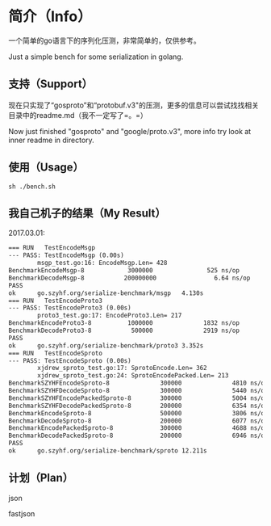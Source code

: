 # 简介（Info）

一个简单的go语言下的序列化压测，非常简单的，仅供参考。

Just a simple bench for some serialization in golang.

## 支持（Support）

现在只实现了“gosproto”和“protobuf.v3"的压测，更多的信息可以尝试找找相关目录中的readme.md（我不一定写了=。=）

Now just finished "gosproto" and "google/proto.v3", more info try look at inner readme in directory.

## 使用（Usage）

``` shell
sh ./bench.sh
```

## 我自己机子的结果（My Result）

2017.03.01:

```txt
=== RUN   TestEncodeMsgp
--- PASS: TestEncodeMsgp (0.00s)
        msgp_test.go:16: EncodeMsgp.Len= 428
BenchmarkEncodeMsgp-8            3000000               525 ns/op             640 B/op          1 allocs/op
BenchmarkDecodeMsgp-8           200000000                6.64 ns/op            0 B/op          0 allocs/op
PASS
ok      go.szyhf.org/serialize-benchmark/msgp   4.130s
=== RUN   TestEncodeProto3
--- PASS: TestEncodeProto3 (0.00s)
        proto3_test.go:17: EncodeProto3.Len= 217
BenchmarkEncodeProto3-8          1000000              1832 ns/op            1576 B/op         15 allocs/op
BenchmarkDecodeProto3-8           500000              2919 ns/op            1160 B/op         46 allocs/op
PASS
ok      go.szyhf.org/serialize-benchmark/proto3 3.352s
=== RUN   TestEncodeSproto
--- PASS: TestEncodeSproto (0.00s)
        xjdrew_sproto_test.go:17: SprotoEncode.Len= 362
        xjdrew_sproto_test.go:24: SprotoEncodePacked.Len= 213
BenchmarkSZYHFEncodeSproto-8              300000              4810 ns/op            1376 B/op         36 allocs/op
BenchmarkSZYHFDecodeSproto-8              300000              5440 ns/op            3136 B/op         71 allocs/op
BenchmarkSZYHFEncodePackedSproto-8        300000              5004 ns/op            1856 B/op         37 allocs/op
BenchmarkSZYHFDecodePackedSproto-8        200000              6354 ns/op            3808 B/op         73 allocs/op
BenchmarkEncodeSproto-8                   500000              3806 ns/op            1376 B/op         36 allocs/op
BenchmarkDecodeSproto-8                   200000              6077 ns/op            3168 B/op         76 allocs/op
BenchmarkEncodePackedSproto-8             300000              4688 ns/op            1856 B/op         37 allocs/op
BenchmarkDecodePackedSproto-8             200000              6946 ns/op            3840 B/op         78 allocs/op
PASS
ok      go.szyhf.org/serialize-benchmark/sproto 12.211s
```

## 计划（Plan）

json

fastjson
